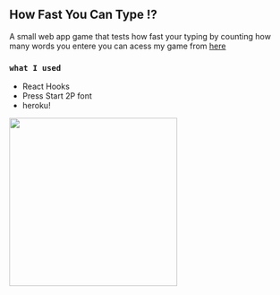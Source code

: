 
## How Fast You Can Type !?

A small web app game that tests how fast your typing by counting how many words you entere
you can acess my game from [here](https://serene-fortress-66777.herokuapp.com/)

### `what I used`

- React Hooks 
- Press Start 2P font 
- heroku! 

<img align="center" src="ezgif.com-video-to-gif.gif" width="300">
